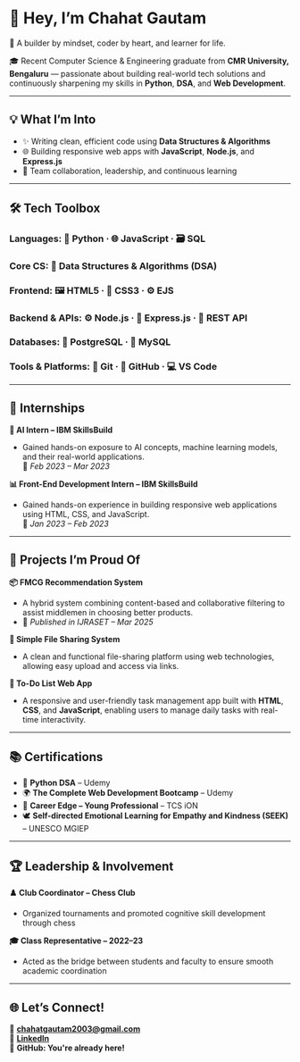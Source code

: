 # 👋 Hey, I’m Chahat Gautam

🚀 A builder by mindset, coder by heart, and learner for life.  

🎓 Recent Computer Science & Engineering graduate from **CMR University, Bengaluru** — passionate about building real-world tech solutions and continuously sharpening my skills in **Python**, **DSA**, and **Web Development**.

---

## 💡 What I’m Into
- ✨ Writing clean, efficient code using **Data Structures & Algorithms**
- 🌐 Building responsive web apps with **JavaScript**, **Node.js**, and **Express.js**
- 🤝 Team collaboration, leadership, and continuous learning

---

## 🛠️ Tech Toolbox

### Languages: 🐍 Python · 🌐 JavaScript · 🗃️ SQL
### Core CS: 🧮 Data Structures & Algorithms (DSA)
### Frontend: 🖼️ HTML5 · 🎨 CSS3 · ⚙️ EJS
### Backend & APIs: ⚙️ Node.js · 🚂 Express.js · 🔗 REST API
### Databases: 🐘 PostgreSQL · 💾 MySQL
### Tools & Platforms: 🧪 Git · 🐙 GitHub · 💻 VS Code
---

## 💼 Internships

**🤖 AI Intern – IBM SkillsBuild**  
- Gained hands-on exposure to AI concepts, machine learning models, and their real-world applications.  
📅 *Feb 2023 – Mar 2023*

**📊 Front-End Development Intern – IBM SkillsBuild**
- Gained hands-on experience in building responsive web applications using HTML, CSS, and JavaScript.   
📅 *Jan 2023 – Feb 2023*

---

## 🧠 Projects I’m Proud Of

**📦 FMCG Recommendation System**  
- A hybrid system combining content-based and collaborative filtering to assist middlemen in choosing better products.  
- 🔗 *Published in IJRASET – Mar 2025*

**📁 Simple File Sharing System**  
- A clean and functional file-sharing platform using web technologies, allowing easy upload and access via links.

**📝 To-Do List Web App**  
- A responsive and user-friendly task management app built with **HTML**, **CSS**, and **JavaScript**, enabling users to manage daily tasks with real-time interactivity.
---

## 📚 Certifications
- 🐍 **Python DSA** – Udemy  
- 🌍 **The Complete Web Development Bootcamp** – Udemy
- 🧠 **Career Edge – Young Professional** – TCS iON  
- 🕊️ **Self-directed Emotional Learning for Empathy and Kindness (SEEK)** – UNESCO MGIEP

---

## 🏆 Leadership & Involvement
**♟️ Club Coordinator – Chess Club**  
- Organized tournaments and promoted cognitive skill development through chess  

**🎓 Class Representative – 2022–23**  
- Acted as the bridge between students and faculty to ensure smooth academic coordination

---

## 🌐 Let’s Connect!
📧 **chahatgautam2003@gmail.com**  
🔗 [**LinkedIn**](https://www.linkedin.com/in/chahat-gautam-/)  
🐙 **GitHub: You're already here!**

